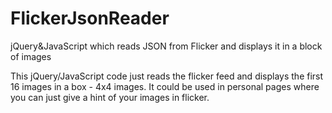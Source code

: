 FlickerJsonReader
=================

jQuery&amp;JavaScript which reads JSON from Flicker and displays it in a block of images


This jQuery/JavaScript code just reads the flicker feed and displays the first 16 images in a box - 4x4 images.
It could be used in personal pages where you can just give a hint of your images in flicker.
